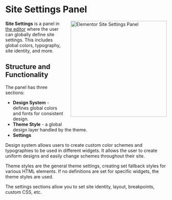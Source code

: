 # Site Settings Panel

<Badge type="tip" vertical="top" text="Elementor Core" /> <Badge type="warning" vertical="top" text="Basic" />

<img :src="$withBase('/assets/img/site-settings-panel.png')" alt="Elementor Site Settings Panel" style="float: right; width: 300px; margin-left: 20px; margin-bottom: 20px;">

**Site Settings** is a panel in [the editor](./editor/) where the user can globally define site settings. This includes global colors, typography, site identity, and more.

## Structure and Functionality

The panel has three sections:

* **Design System** - defines global colors and fonts for consistent design.
* **Theme Style** - a global design layer handled by the theme.
* **Settings**

Design system allows users to create custom color schemes and typographies to be used in different widgets. It allows the user to create uniform designs and easily change schemes throughout their site. 

Theme styles are the general theme settings, creating set fallback styles for various HTML elements. If no definitions are set for specific widgets, the theme styles are used.

The settings sections allow you to set site identity, layout, breakpoints, custom CSS, etc.
